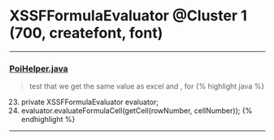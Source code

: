 # XSSFFormulaEvaluator @Cluster 1 (700, createfont, font)

***

### [PoiHelper.java](https://searchcode.com/codesearch/view/59145374/)
> test that we get the same value as excel and , for 
{% highlight java %}
23. private XSSFFormulaEvaluator evaluator;
48.   evaluator.evaluateFormulaCell(getCell(rowNumber, cellNumber));
{% endhighlight %}

***

